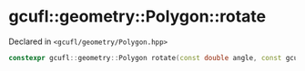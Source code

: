 # gcufl::geometry::Polygon::rotate
Declared in `<gcufl/geometry/Polygon.hpp>`
```cpp
constexpr gcufl::geometry::Polygon rotate(const double angle, const gcufl::geometry::Point pivot = gcufl::geometry::Point(0, 0)) const noexcept;
```
